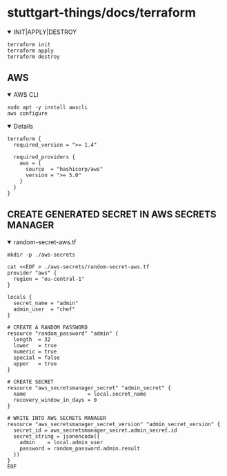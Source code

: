 # stuttgart-things/docs/terraform

<details open><summary>INIT|APPLY|DESTROY</summary>

```
terraform init
terraform apply
terraform destroy
```

</details close>

## AWS

<details open><summary>AWS CLI</summary>
  
```
sudo apt -y install awscli
aws configure
```

</details close>

<details open><provider.tf</summary>

```
terraform {
  required_version = ">= 1.4"

  required_providers {
    aws = {
      source  = "hashicorp/aws"
      version = ">= 5.0"
    }
  }
}
```

</details close>

## CREATE GENERATED SECRET IN AWS SECRETS MANAGER 

<details open><summary>random-secret-aws.tf</summary>

```
mkdir -p ./aws-secrets

cat <<EOF > ./aws-secrets/random-secret-aws.tf
provider "aws" {
  region = "eu-central-1"
}

locals {
  secret_name = "admin"
  admin_user  = "chef"
}

# CREATE A RANDOM PASSWORD
resource "random_password" "admin" {
  length  = 32
  lower   = true
  numeric = true
  special = false
  upper   = true
}

# CREATE SECRET
resource "aws_secretsmanager_secret" "admin_secret" {
  name                    = local.secret_name
  recovery_window_in_days = 0
}

# WRITE INTO AWS SECRETS MANAGER
resource "aws_secretsmanager_secret_version" "admin_secret_version" {
  secret_id = aws_secretsmanager_secret.admin_secret.id
  secret_string = jsonencode({
    admin    = local.admin_user
    password = random_password.admin.result
  })
}
EOF
```

</details close>


</details close>

